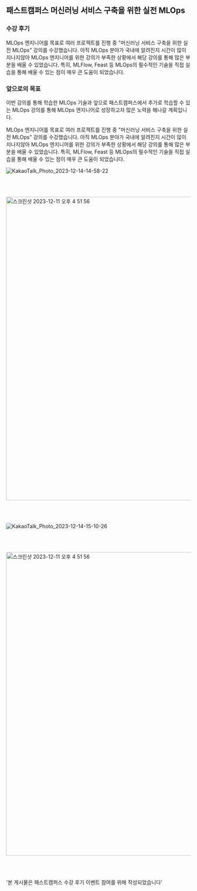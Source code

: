 ## 패스트캠퍼스 머신러닝 서비스 구축을 위한 실전 MLOps

### 수강 후기
MLOps 엔지니어를 목표로 여러 프로젝트를 진행 중 "머신러닝 서비스 구축을 위한 실전 MLOps" 강의를 수강했습니다.
아직 MLOps 분야가 국내에 알려진지 시간이 많이 지나지않아 MLOps 엔지니어를 위한 강의가 부족한 상황에서 해당 강의를 통해 많은 부분을 배울 수 있었습니다.
특히, MLFlow, Feast 등 MLOps의 필수적인 기술을 직접 실습을 통해 배울 수 있는 점이 매우 큰 도움이 되었습니다.

### 앞으로의 목표
이번 강의를 통해 학습한 MLOps 기술과 앞으로 패스트캠퍼스에서 추가로 학습할 수 있는 MLOps 강의를 통해 MLOps 엔지니어로 성장하고자 많은 노력을 해나갈 계획입니다.

MLOps 엔지니어를 목표로 여러 프로젝트를 진행 중 "머신러닝 서비스 구축을 위한 실전 MLOps" 강의를 수강했습니다.
아직 MLOps 분야가 국내에 알려진지 시간이 많이 지나지않아 MLOps 엔지니어를 위한 강의가 부족한 상황에서 해당 강의를 통해 많은 부분을 배울 수 있었습니다.
특히, MLFlow, Feast 등 MLOps의 필수적인 기술을 직접 실습을 통해 배울 수 있는 점이 매우 큰 도움이 되었습니다.

![KakaoTalk_Photo_2023-12-14-14-58-22](https://github.com/robert-min/github-actions-cml/assets/91866763/0b6f6df6-f541-4c4c-802a-3e7eba086120)

<br></br>

<img width="827" alt="스크린샷 2023-12-11 오후 4 51 56" src="https://github.com/robert-min/github-actions-cml/assets/91866763/36ec15a2-bcce-4cf5-8062-07ef735dfdaf">

<br></br>

![KakaoTalk_Photo_2023-12-14-15-10-26](https://github.com/robert-min/github-actions-cml/assets/91866763/3736ae5f-c390-41c1-adde-07d93360c1ff)

<br></br>


<img width="827" alt="스크린샷 2023-12-11 오후 4 51 56" src="https://github.com/robert-min/github-actions-cml/assets/91866763/2cd3c113-340e-4de0-9a05-f78ca5b47c1e">

<br></br>



'본 게시물은 패스트캠퍼스 수강 후기 이벤트 참여를 위해 작성되었습니다'
